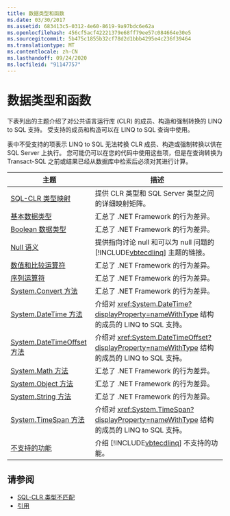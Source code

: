 ```yaml
---
title: 数据类型和函数
ms.date: 03/30/2017
ms.assetid: 683413c5-0312-4e60-8619-9a97bdc6e62a
ms.openlocfilehash: 456cf5acf42221379e68ff79ee57c084664e30e5
ms.sourcegitcommit: 5b475c1855b32cf78d2d1bbb4295e4c236f39464
ms.translationtype: MT
ms.contentlocale: zh-CN
ms.lasthandoff: 09/24/2020
ms.locfileid: "91147757"
---
```

# <a name="data-types-and-functions"></a>数据类型和函数

下表列出的主题介绍了对公共语言运行库 (CLR) 的成员、构造和强制转换的 LINQ to SQL 支持。 受支持的成员和构造可以在 LINQ to SQL 查询中使用。  
  
 表中不受支持的项表示 LINQ to SQL 无法转换 CLR 成员、构造或强制转换以供在 SQL Server 上执行。 您可能仍可以在您的代码中使用这些项，但是在查询转换为 Transact-SQL 之前或结果已经从数据库中检索后必须对其进行计算。  
  
|主题|描述|  
|-----------|-----------------|  
|[SQL-CLR 类型映射](sql-clr-type-mapping.md)|提供 CLR 类型和 SQL Server 类型之间的详细映射矩阵。|  
|[基本数据类型](basic-data-types.md)|汇总了 .NET Framework 的行为差异。|  
|[Boolean 数据类型](boolean-data-types.md)|汇总了 .NET Framework 的行为差异。|  
|[Null 语义](null-semantics.md)|提供指向讨论 null 和可以为 null 问题的 [!INCLUDE[vbtecdlinq](../../../../../../includes/vbtecdlinq-md.md)] 主题的链接。|  
|[数值和比较运算符](numeric-and-comparison-operators.md)|汇总了 .NET Framework 的行为差异。|  
|[序列运算符](sequence-operators.md)|汇总了 .NET Framework 的行为差异。|  
|[System.Convert 方法](system-convert-methods.md)|汇总了 .NET Framework 的行为差异。|  
|[System.DateTime 方法](system-datetime-methods.md)|介绍对 <xref:System.DateTime?displayProperty=nameWithType> 结构的成员的 LINQ to SQL 支持。|  
|[System.DateTimeOffset 方法](system-datetimeoffset-methods.md)|介绍对 <xref:System.DateTimeOffset?displayProperty=nameWithType> 结构的成员的 LINQ to SQL 支持。|  
|[System.Math 方法](system-math-methods.md)|汇总了 .NET Framework 的行为差异。|  
|[System.Object 方法](system-object-methods.md)|汇总了 .NET Framework 的行为差异。|  
|[System.String 方法](system-string-methods.md)|汇总了 .NET Framework 的行为差异。|  
|[System.TimeSpan 方法](system-timespan-methods.md)|介绍对 <xref:System.TimeSpan?displayProperty=nameWithType> 结构的成员的 LINQ to SQL 支持。|  
|[不支持的功能](unsupported-functionality.md)|介绍 [!INCLUDE[vbtecdlinq](../../../../../../includes/vbtecdlinq-md.md)] 不支持的功能。|  
  
## <a name="see-also"></a>请参阅

- [SQL-CLR 类型不匹配](sql-clr-type-mismatches.md)
- [引用](reference.md)
